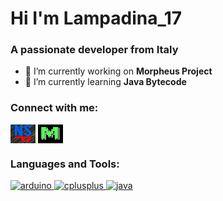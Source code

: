 <h1 align="left">Hi I'm Lampadina_17</h1>
<h3 align="left">A passionate developer from Italy</h3>

- 🔭 I’m currently working on **Morpheus Project**
- 🌱 I’m currently learning **Java Bytecode**

<h3 align="left">Connect with me:</h3>
<p align="left">
<a href="https://discord.gg/discord.gg/aerXnBe" target="blank"><img align="center" src="https://raw.githubusercontent.com/Lampadina17/Lampadina17/main/NoSkidPlusIcon.png" alt="discord.gg/aerXnBe" height="30" width="40" /></a>
<a href="https://discord.gg/discord.gg/MtqdQjefx5" target="blank"><img align="center" src="https://raw.githubusercontent.com/Lampadina17/Lampadina17/main/Morpheus.png" alt="discord.gg/MtqdQjefx5" height="30" width="40" /></a>
</p>

<h3 align="left">Languages and Tools:</h3>
<p align="left"> <a href="https://www.arduino.cc/" target="_blank"> <img src="https://cdn.worldvectorlogo.com/logos/arduino-1.svg" alt="arduino" width="40" height="40"/> </a> <a href="https://www.w3schools.com/cpp/" target="_blank"> <img src="https://upload.wikimedia.org/wikipedia/commons/1/18/ISO_C%2B%2B_Logo.svg" alt="cplusplus" width="40" height="40"/> </a> <a href="https://www.java.com" target="_blank"> <img src="https://upload.wikimedia.org/wikipedia/it/2/2e/Java_Logo.svg" alt="java" width="40" height="40"/> </a> </p>
